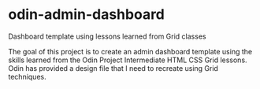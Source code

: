 # odin-admin-dashboard
Dashboard template using lessons learned from Grid classes

The goal of this project is to create an admin dashboard template using the skills learned from the Odin Project Intermediate HTML CSS Grid lessons.  Odin has provided a design file that I need to recreate using Grid techniques.